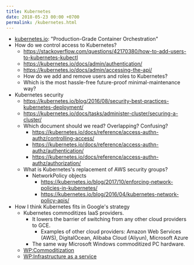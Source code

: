 ```yaml
---
title: Kubernetes
date: 2018-05-23 00:00 +0700
permalink: /kubernetes.html
---
```


- [kubernetes.io](https://kubernetes.io/): "Production-Grade Container Orchestration"
- How do we control access to Kubernetes?
    - https://stackoverflow.com/questions/42170380/how-to-add-users-to-kubernetes-kubectl
    - https://kubernetes.io/docs/admin/authentication/
    - https://kubernetes.io/docs/admin/accessing-the-api/
    - How do we add and remove users and roles to Kubernetes?
    - Which is the most hassle-free future-proof minimal-maintenance way?
- Kubernetes security
    - https://kubernetes.io/blog/2016/08/security-best-practices-kubernetes-deployment/
    - https://kubernetes.io/docs/tasks/administer-cluster/securing-a-cluster/
    - Which document should we read? Overlapping? Confusing?
        - https://kubernetes.io/docs/reference/access-authn-authz/controlling-access/
        - https://kubernetes.io/docs/reference/access-authn-authz/authentication/
        - https://kubernetes.io/docs/reference/access-authn-authz/authorization/
    - What is Kubernetes's replacement of AWS security groups?
        - NetworkPolicy objects
            - https://kubernetes.io/blog/2017/10/enforcing-network-policies-in-kubernetes/
            - https://kubernetes.io/blog/2016/04/kubernetes-network-policy-apis/
- How I think Kubernetes fits in Google's strategy
    - Kubernetes commoditizes IaaS providers.
        - It lowers the barrier of switching from any other cloud providers to GCE.
            - Examples of other cloud providers:
            Amazon Web Services (AWS), DigitalOcean, Alibaba Cloud (Aliyun), Microsoft Azure
        - The same way Microsoft Windows commoditized PC hardware.
    - [WP:Commoditization](https://en.wikipedia.org/wiki/Commoditization)
    - [WP:Infrastructure as a service](https://en.wikipedia.org/wiki/Infrastructure_as_a_service)

